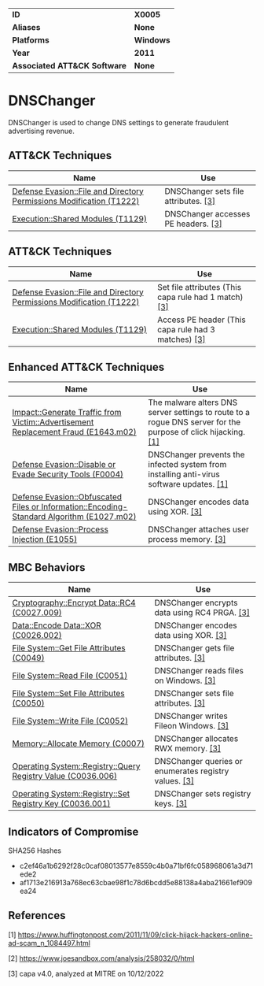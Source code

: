 <table>
<tr>
<td><b>ID</b></td>
<td><b>X0005</b></td>
</tr>
<tr>
<td><b>Aliases</b></td>
<td><b>None</b></td>
</tr>
<tr>
<td><b>Platforms</b></td>
<td><b>Windows</b></td>
</tr>
<tr>
<td><b>Year</b></td>
<td><b>2011</b></td>
</tr>
<tr>
<td><b>Associated ATT&CK Software</b></td>
<td><b>None</b></td>
</tr>
</table>


# DNSChanger

DNSChanger is used to change DNS settings to generate fraudulent advertising revenue.

## ATT&CK Techniques

|Name|Use|
|---|---|
|[Defense Evasion::File and Directory Permissions Modification (T1222)](https://attack.mitre.org/techniques/T1222)|DNSChanger sets file attributes. [[3]](#3)|
|[Execution::Shared Modules (T1129)](https://attack.mitre.org/techniques/T1129)|DNSChanger accesses PE headers. [[3]](#3)|

## ATT&CK Techniques

|Name|Use|
|---|---|
|[Defense Evasion::File and Directory Permissions Modification (T1222)](https://attack.mitre.org/techniques/T1222)|Set file attributes (This capa rule had 1 match) [[3]](#3)|
|[Execution::Shared Modules (T1129)](https://attack.mitre.org/techniques/T1129)|Access PE header (This capa rule had 3 matches) [[3]](#3)|

## Enhanced ATT&CK Techniques

|Name|Use|
|---|---|
|[Impact::Generate Traffic from Victim::Advertisement Replacement Fraud (E1643.m02)](../impact/generate-traffic-from-victim.md)|The malware alters DNS server settings to route to a rogue DNS server for the purpose of click hijacking. [[1]](#1)|
|[Defense Evasion::Disable or Evade Security Tools (F0004)](../defense-evasion/disable-or-evade-security-tools.md)|DNSChanger prevents the infected system from installing anti-virus software updates. [[1]](#1)|
|[Defense Evasion::Obfuscated Files or Information::Encoding-Standard Algorithm (E1027.m02)](../defense-evasion/obfuscated-files-or-information.md)|DNSChanger encodes data using XOR. [[3]](#3)|
|[Defense Evasion::Process Injection (E1055)](../defense-evasion/process-injection.md)|DNSChanger attaches user process memory. [[3]](#3)|

## MBC Behaviors

|Name|Use|
|---|---|
|[Cryptography::Encrypt Data::RC4 (C0027.009)](../micro-behaviors/cryptography/encrypt-data.md)|DNSChanger encrypts data using RC4 PRGA. [[3]](#3)|
|[Data::Encode Data::XOR (C0026.002)](../micro-behaviors/data/encode-data.md)|DNSChanger encodes data using XOR. [[3]](#3)|
|[File System::Get File Attributes (C0049)](../micro-behaviors/file-system/get-file-attributes.md)|DNSChanger gets file attributes. [[3]](#3)|
|[File System::Read File (C0051)](../micro-behaviors/file-system/read-file.md)|DNSChanger reads files on Windows. [[3]](#3)|
|[File System::Set File Attributes (C0050)](../micro-behaviors/file-system/set-file-attributes.md)|DNSChanger sets file attributes. [[3]](#3)|
|[File System::Write File (C0052)](../micro-behaviors/file-system/writes-file.md)|DNSChanger writes Fileon Windows. [[3]](#3)|
|[Memory::Allocate Memory (C0007)](../micro-behaviors/memory/allocate-memory.md)|DNSChanger allocates RWX memory. [[3]](#3)|
|[Operating System::Registry::Query Registry Value (C0036.006)](../micro-behaviors/operating-system/registry.md)|DNSChanger queries or enumerates registry values. [[3]](#3)|
|[Operating System::Registry::Set Registry Key (C0036.001)](../micro-behaviors/operating-system/registry.md)|DNSChanger sets registry keys. [[3]](#3)|

## Indicators of Compromise

SHA256 Hashes
- c2ef46a1b6292f28c0caf08013577e8559c4b0a71bf6fc058968061a3d71ede2
- af1713e216913a768ec63cbae98f1c78d6bcdd5e88138a4aba21661ef909ea24

## References

<a name="1">[1]</a> https://www.huffingtonpost.com/2011/11/09/click-hijack-hackers-online-ad-scam_n_1084497.html

<a name="2">[2]</a> https://www.joesandbox.com/analysis/258032/0/html

<a name="3">[3]</a> capa v4.0, analyzed at MITRE on 10/12/2022
